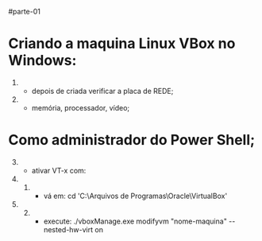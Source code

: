 
#parte-01


# Criando a maquina Linux VBox no Windows: 
1. - depois de criada verificar a placa de REDE;
2. - memória, processador, vídeo;

# Como administrador do Power Shell;
3. - ativar VT-x com:
3. 1. - vá em: cd 'C:\Arquivos de Programas\Oracle\VirtualBox\'
3. 2. - execute: ./vboxManage.exe modifyvm "nome-maquina" --nested-hw-virt on
